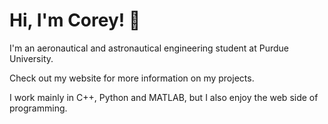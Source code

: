 # Hi, I'm Corey! :rocket:

I'm an aeronautical and astronautical engineering student at Purdue University.   
  
  
Check out my website for more information on my projects.  
  
I work mainly in C++, Python and MATLAB, but I also enjoy the web side of programming.
